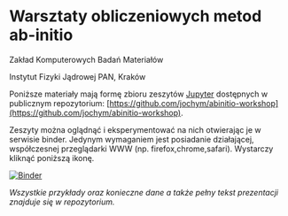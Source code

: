# Warsztaty obliczeniowych metod ab-initio

Zakład Komputerowych Badań Materiałów

Instytut Fizyki Jądrowej PAN, Kraków

Poniższe materiały mają formę zbioru zeszytów [Jupyter](https://jupyter.org/) dostępnych w publicznym repozytorium:
[https://github.com/jochym/abinitio-workshop](https://github.com/jochym/abinitio-workshop). 

Zeszyty można oglądnąć i eksperymentować na nich otwierając je w serwisie binder. Jedynym wymaganiem jest posiadanie działającej, współczesnej przeglądarki WWW (np. firefox,chrome,safari). Wystarczy kliknąć poniższą ikonę.

[![Binder](http://mybinder.org/badge.svg)](http://mybinder.org/repo/jochym/abinitio-workshop) 

*Wszystkie przykłady oraz konieczne dane a także pełny tekst prezentacji znajduje się w repozytorium.*

 
 

